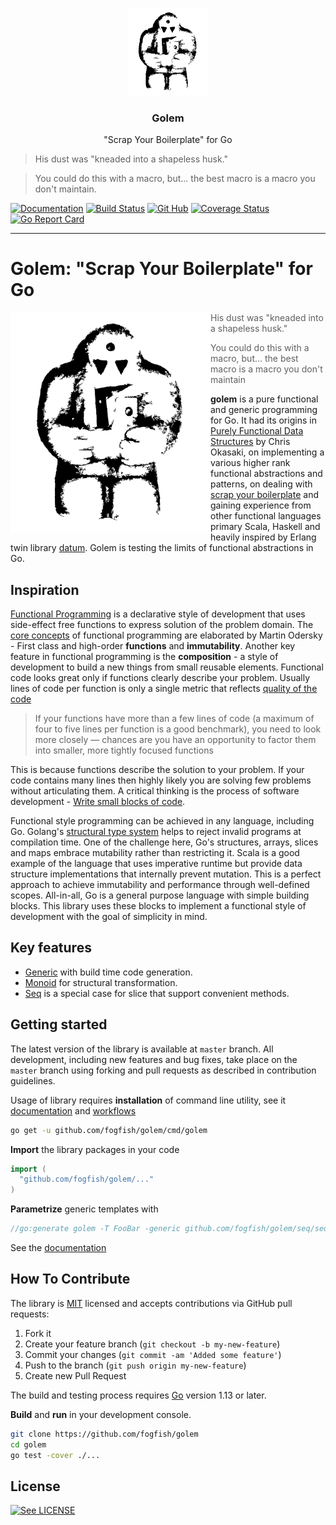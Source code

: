 <p align="center">
  <img src="./doc/logo.svg" height="140" />
  <h3 align="center">Golem</h3>

  <p align="center">"Scrap Your Boilerplate" for Go</p>
  <blockquote><p>
    His dust was "kneaded into a shapeless husk."
  </p></blockquote>
  <blockquote><p>
    You could do this with a macro, but... the best macro is a macro you don't maintain.
  </p></blockquote>
</p>

[![Documentation](https://godoc.org/github.com/fogfish/golem?status.svg)](http://godoc.org/github.com/fogfish/golem)
[![Build Status](https://secure.travis-ci.org/fogfish/golem.svg?branch=master)](http://travis-ci.org/fogfish/golem)
[![Git Hub](https://img.shields.io/github/last-commit/fogfish/golem.svg)](http://travis-ci.org/fogfish/golem)
[![Coverage Status](https://coveralls.io/repos/github/fogfish/golem/badge.svg?branch=master)](https://coveralls.io/github/fogfish/golem?branch=master)
[![Go Report Card](https://goreportcard.com/badge/github.com/fogfish/golem)](https://goreportcard.com/report/github.com/fogfish/golem)

---

# Golem: "Scrap Your Boilerplate" for Go

<img src="./doc/logo.svg" width="320" align="left"/>

> His dust was "kneaded into a shapeless husk."

> You could do this with a macro, but...
> the best macro is a macro you don't maintain



**golem** is a pure functional and generic programming for Go. It had its origins in [Purely Functional Data Structures](https://www.cs.cmu.edu/~rwh/theses/okasaki.pdf) by Chris Okasaki, on implementing a various higher rank functional abstractions and patterns, on dealing with [scrap your boilerplate](https://www.microsoft.com/en-us/research/publication/scrap-your-boilerplate-with-class/) and gaining experience from other functional languages primary Scala, Haskell and heavily inspired by Erlang twin library [datum](https://github.com/fogfish/datum). Golem is testing the limits of functional abstractions in Go.


## Inspiration

[Functional Programming](https://en.wikipedia.org/wiki/Functional_programming) is a declarative style of development that uses side-effect free functions to express solution of the problem domain. The [core concepts](http://www.se-radio.net/2007/07/episode-62-martin-odersky-on-scala/) of functional programming are elaborated by Martin Odersky - First class and high-order **functions** and **immutability**. Another  key feature in functional programming is the **composition** - a style of development to build a new things from small reusable elements. Functional code looks great only if functions clearly describe your problem. Usually lines of code per function is only a single metric that reflects [quality of the code](https://blog.usejournal.com/solving-embarrassingly-obvious-problems-in-erlang-e3f21a6203cc)

> If your functions have more than a few lines of code (a maximum of four to five lines per function is a good benchmark), you need to look more closely — chances are you have an opportunity to factor them into smaller, more tightly focused functions

This is because functions describe the solution to your problem. If your code contains many lines then highly likely you are solving few problems without articulating them. A critical thinking is the process of software development - [Write small blocks of code](https://blog.ploeh.dk/2019/11/04/the-80-24-rule/).

Functional style programming can be achieved in any language, including Go. Golang's [structural type system](https://en.wikipedia.org/wiki/Structural_type_system) helps to reject invalid programs at compilation time. One of the challenge here, Go's structures, arrays, slices and maps embrace mutability rather than restricting it. Scala is a good example of the language that uses imperative runtime but provide data structure implementations that internally prevent mutation. This is a perfect approach to achieve immutability and performance through well-defined scopes. All-in-all, Go is a general purpose language with simple building blocks. This library uses these blocks to implement a functional style of development with the goal of simplicity in mind.

## Key features

* [Generic](generic) with build time code generation.
* [Monoid](doc/monoid.md) for structural transformation.
* [Seq](https://godoc.org/github.com/fogfish/golem/seq) is a special case for slice that support convenient methods. 


## Getting started

The latest version of the library is available at `master` branch. All development, including new features and bug fixes, take place on the `master` branch using forking and pull requests as described in contribution guidelines.

Usage of library requires **installation** of command line utility, see it [documentation](https://godoc.org/github.com/fogfish/golem/cmd/golem) and [workflows](doc/generic.md)

```bash
go get -u github.com/fogfish/golem/cmd/golem
```

**Import** the library packages in your code

```go
import (
  "github.com/fogfish/golem/..."
)
```

**Parametrize** generic templates with

```go
//go:generate golem -T FooBar -generic github.com/fogfish/golem/seq/seq.go
```

See the [documentation](http://godoc.org/github.com/fogfish/golem)


## How To Contribute

The library is [MIT](LICENSE) licensed and accepts contributions via GitHub pull requests:

1. Fork it
2. Create your feature branch (`git checkout -b my-new-feature`)
3. Commit your changes (`git commit -am 'Added some feature'`)
4. Push to the branch (`git push origin my-new-feature`)
5. Create new Pull Request


The build and testing process requires [Go](https://golang.org) version 1.13 or later.

**Build** and **run** in your development console.

```bash
git clone https://github.com/fogfish/golem
cd golem
go test -cover ./...
```

## License

[![See LICENSE](https://img.shields.io/github/license/fogfish/golem.svg?style=for-the-badge)](LICENSE)
